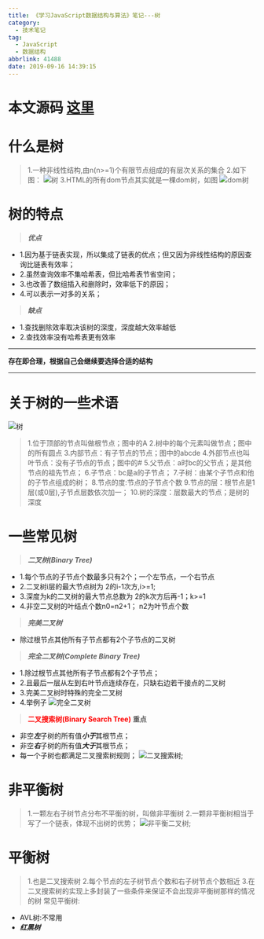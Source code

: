 ```yaml
---
title: 《学习JavaScript数据结构与算法》笔记---树
category:
  - 技术笔记
tag:
  - JavaScript
  - 数据结构
abbrlink: 41488
date: 2019-09-16 14:39:15
---
```

# 本文源码 [这里](https://github.com/SHUAXINDIARY/demo/blob/master/js%E5%9F%BA%E7%A1%80%E7%9F%A5%E8%AF%86/%E5%85%B3%E4%BA%8E%E6%A0%91.html)

# 什么是树

>1.一种非线性结构,由n(n>=1)个有限节点组成的有层次关系的集合
>2.如下图：
![树](/img/tree.jpg)
>3.HTML的所有dom节点其实就是一棵dom树，如图
![dom树](/img/domtree.gif)
<!-- more -->

# 树的特点
>***优点***
- 1.因为基于链表实现，所以集成了链表的优点；但又因为非线性结构的原因查询比链表有效率；
- 2.虽然查询效率不集哈希表，但比哈希表节省空间；
- 3.也改善了数组插入和删除时，效率低下的原因；
- 4.可以表示一对多的关系；

>***缺点***
- 1.查找删除效率取决该树的深度，深度越大效率越低
- 2.查找效率没有哈希表更有效率

-------
****存在即合理，根据自己会继续要选择合适的结构****

----------

# 关于树的一些术语

![树](/img/tree.jpg)

>1.位于顶部的节点叫做根节点；图中的A
>2.树中的每个元素叫做节点；图中的所有圆点
>3.内部节点：有子节点的节点；图中的abcde
>4.外部节点也叫叶节点：没有子节点的节点；图中的#
>5.父节点：a时bc的父节点；是其他节点的祖先节点；
>6.子节点：bc是a的子节点；
>7.子树：由某个子节点和他的子节点组成的树；
>8.节点的度:节点的子节点个数
>9.节点的层：根节点是1层(或0层),子节点层数依次加一；
>10.树的深度：层数最大的节点；是树的深度

# 一些常见树

>***二叉树(Binary Tree)***
- 1.每个节点的子节点个数最多只有2个；一个左节点，一个右节点
- 2.二叉树i层的最大节点树为 2的i-1次方,i>=1;
- 3.深度为k的二叉树的最大节点总数为 2的k次方后再-1；k>=1
- 4.非空二叉树的叶结点个数n0=n2+1； n2为叶节点个数

>***完美二叉树***
- 除过根节点其他所有子节点都有2个子节点的二叉树

>***完全二叉树(Complete Binary Tree)***
- 1.除过根节点其他所有子节点都有2个子节点；
- 2.且最后一层从左到右叶节点连续存在，只缺右边若干接点的二叉树
- 3.完美二叉树时特殊的完全二叉树
- 4.举例子
![完全二叉树](/img/treedemo.jpg)

>**<font color="red">二叉搜索树(Binary Search Tree)</font>**   ****重点****
- 非空***左***子树的所有值***小于***其根节点；
- 非空***右***子树的所有值***大于***其根节点；
- 每一个子树也都满足二叉搜索树规则；
![二叉搜索树](/img/bst.jpg);

# 非平衡树
>1.一颗左右子树节点分布不平衡的树，叫做非平衡树
>2.一颗非平衡树相当于写了一个链表，体现不出树的优势；
![非平衡二叉树](/img/notbts.jpg);

# 平衡树
>1.也是二叉搜索树
>2.每个节点的左子树节点个数和右子树节点个数相近
>3.在二叉搜索树的实现上多封装了一些条件来保证不会出现非平衡树那样的情况的树
>常见平衡树:
- AVL树:不常用
- ***红黑树***